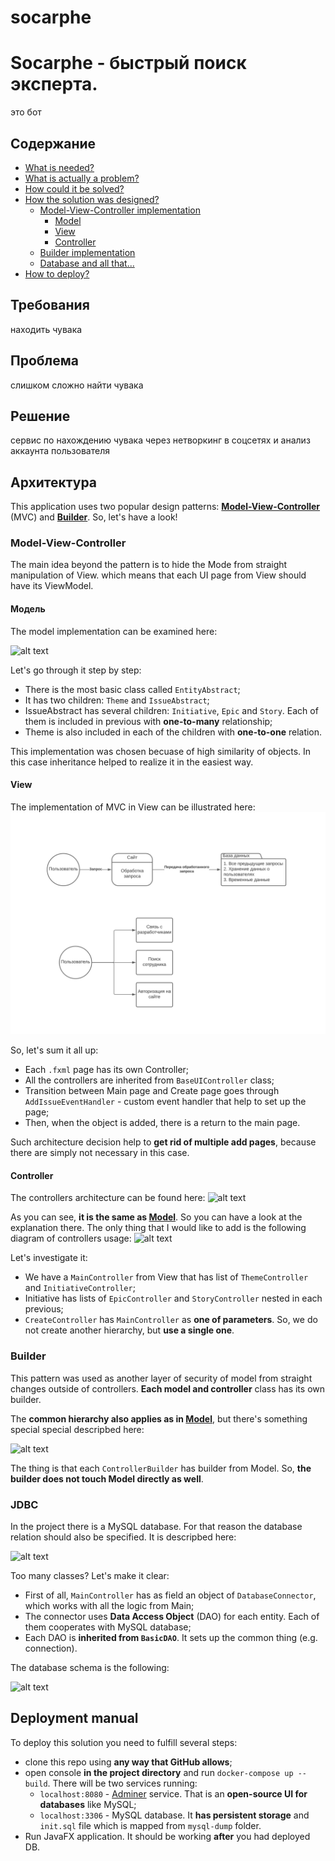 # socarphe

# Socarphe - быстрый поиск эксперта.

это бот

## Содержание
- [What is needed?](https://github.com/ilia2108/AgileDiaryJavaFx#requirements)
- [What is actually a problem?](https://github.com/ilia2108/AgileDiaryJavaFx#problem)
- [How could it be solved?](https://github.com/ilia2108/AgileDiaryJavaFx#solution)
- [How the solution was designed?](https://github.com/ilia2108/AgileDiaryJavaFx#solution)
  - [Model-View-Controller implementation](https://github.com/ilia2108/AgileDiaryJavaFx#model-view-controller)
    - [Model](https://github.com/ilia2108/AgileDiaryJavaFx#model)
    - [View](https://github.com/ilia2108/AgileDiaryJavaFx#view)
    - [Controller](https://github.com/ilia2108/AgileDiaryJavaFx#controller)
  - [Builder implementation](https://github.com/ilia2108/AgileDiaryJavaFx#builder)
  - [Database and all that...](https://github.com/ilia2108/AgileDiaryJavaFx#jdbc)
- [How to deploy?](https://github.com/ilia2108/AgileDiaryJavaFx#deployment-manual)


## Требования

находить чувака

## Проблема

слишком сложно найти чувака

## Решение

сервис по нахождению чувака через нетворкинг в соцсетях и анализ аккаунта пользователя

## Архитектура

This application uses two popular design patterns:
[**Model-View-Controller**](https://en.wikipedia.org/wiki/Model%E2%80%93view%E2%80%93controller) (MVC)
 and [**Builder**](https://en.wikipedia.org/wiki/Builder_pattern). So, let's have a look!
 
 ### Model-View-Controller
 
 The main idea beyond the pattern is to hide the Mode from straight
 manipulation of View. which means that each UI page from View should 
 have its ViewModel.
 
 #### Модель
 
 The model implementation can be examined here:
 
  ![alt text](Model.png "Model")
  
  Let's go through it step by step:
  * There is the most basic class called ```EntityAbstract```;
  * It has two children: ```Theme``` and ```IssueAbstract```;
  * IssueAbstract has several children: ```Initiative```, ```Epic``` 
  and ```Story```. Each of them is included in previous 
  with **one-to-many** relationship;
  * Theme is also included in each of the children with **one-to-one** relation.
 
 This implementation was chosen becuase of high similarity of objects.
 In this case inheritance helped to realize it in the easiest way.
 #### View
 
 The implementation of MVC in View can be illustrated here:
 ![alt text](View.png "View")
 
 So, let's sum it all up:
 * Each ```.fxml``` page has its own Controller;
 * All the controllers are inherited from ```BaseUIController``` class;
 * Transition between Main page and Create page goes through 
 ```AddIssueEventHandler``` - custom event handler
 that help to set up the page;
 * Then, when the object is added, there is a return to the main page.
 
 Such architecture decision help to **get rid of multiple add pages**, because
 there are simply not necessary in this case.
 
 #### Controller
 
 The controllers architecture can be found here:
 ![alt text](Controller.png "Controller")
 
 As you can see, **it is the same as [Model](https://github.com/ilia2108/AgileDiaryJavaFx#model)**.
 So you can have a look at the explanation there. 
 The only thing that I would like to add is the following diagram of
  controllers usage:
  ![alt text](ControllersRelation.png "Controllers behaviour")
  
  Let's investigate it:
  * We have a ```MainController``` from View that
   has list of ```ThemeController``` and ```InitiativeController```;
  * Initiative has lists of ```EpicController``` and ```StoryController```
  nested in each previous;
  * ```CreateController``` has ```MainController``` as **one of parameters**.
  So, we do not create another hierarchy, but **use a single one**.
 
### Builder
 
 This pattern was used as another layer of security of model from
 straight changes outside of controllers. **Each model and controller** class
 has its own builder. 
 
 The **common hierarchy also applies as in [Model](https://github.com/ilia2108/AgileDiaryJavaFx#model)**, but there's 
 something special special descripbed here:
 
 ![alt text](Builder.png "Builder implementation")
 
 The thing is that each ```ControllerBuilder``` has builder from Model.
 So, **the builder does not touch Model directly as well**.
 
### JDBC

In the project there is a MySQL database.
For that reason the database relation should also be specified.
It is descripbed here:

![alt text](JDBC.png "DB behaviour")

Too many classes? Let's make it clear:
* First of all, ```MainController``` has as field an object of 
```DatabaseConnector```, which works with all the logic from Main;
* The connector uses **Data Access Object** (DAO) for each entity.
Each of them cooperates with MySQL database;
* Each DAO is **inherited from ```BasicDAO```**.
It sets up the common thing (e.g. connection).

The database schema is the following:

![alt text](DB.png "DB behaviour")
 
## Deployment manual

To deploy this solution you need to fulfill several steps:
* clone this repo using **any way that GitHub allows**;
* open console **in the project directory** 
and run ```docker-compose up --build```.
There will be two services running:
    * ```localhost:8080``` - [Adminer](https://www.adminer.org/) service.
    That is an **open-source UI for databases** like MySQL;
    * ```localhost:3306``` - MySQL database.
    It **has persistent storage** and ```init.sql``` file
    which is mapped from ```mysql-dump``` folder.
* Run JavaFX application. It should be working **after**
you had deployed DB.
